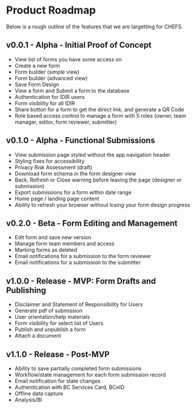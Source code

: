 # Product Roadmap

Below is a rough outline of the features that we are targetting for CHEFS.

## v0.0.1 - Alpha - Initial Proof of Concept

* View list of forms you have some access on  
* Create a new form  
* Form builder (simple view)  
* Form builder (advanced view)  
* Save Form Design  
* View a form and Submit a form to the database  
* Authentication for IDIR users  
* Form visibility for all IDIR  
* Share button for a form to get the direct link, and generate a QR Code  
* Role based access control to manage a form with 5 roles (owner, team manager, editor, form reviewer, submitter)

## v0.1.0 - Alpha - Functional Submissions

* View submission page styled without the app navigation header
* Styling fixes for accessibility
* Privacy Risk Assessment (draft)
* Download form schema in the form designer view  
* Back, Refresh or Close warning before leaving the page (designer or submission)  
* Export submissions for a form within date range
* Home page / landing page content
* Ability to refresh your browser without losing your form design progress

## v0.2.0 - Beta - Form Editing and Management

* Edit form and save new version
* Manage form team members and access
* Marking forms as deleted
* Email notifications for a submission to the form reviewer
* Email notifications for a submission to the submitter

## v1.0.0 - Release - MVP: Form Drafts and Publishing

* Disclaimer and Statement of Responsibility for Users
* Generate pdf of submission
* User orientation/help materials
* Form visibility for select list of Users
* Publish and unpublish a form
* Attach a document

## v1.1.0 - Release - Post-MVP

* Ability to save partially completed form submissions  
* Workflow/state management for each form submission record  
* Email notification for state changes
* Authentication with BC Services Card, BCeID
* Offline data capture
* Analysis/BI
